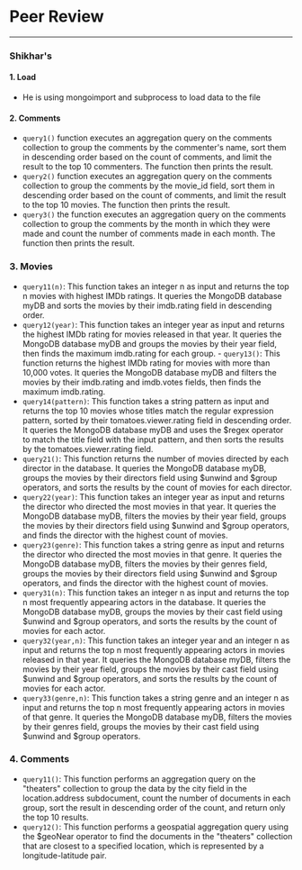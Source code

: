 # Peer Review
<hr>

### Shikhar's

#### 1. Load 

- He is using mongoimport and subprocess to load data to the file 

#### 2. Comments

- ``` query1() ``` function executes an aggregation query on the comments collection to group the comments by the commenter's name, sort them in descending order based on the count of comments, and limit the result to the top 10 commenters. The function then prints the result.
- ``` query2() ``` function executes an aggregation query on the comments collection to group the comments by the movie_id field, sort them in descending order based on the count of comments, and limit the result to the top 10 movies. The function then prints the result.
- ``` query3() ``` the function executes an aggregation query on the comments collection to group the comments by the month in which they were made and count the number of comments made in each month. The function then prints the result.

### 3. Movies

- ```query11(n)```: This function takes an integer n as input and returns the top n movies with highest IMDb ratings. It queries the MongoDB database myDB and sorts the movies by their imdb.rating field in descending order.
- ```query12(year)```: This function takes an integer year as input and returns the highest IMDb rating for movies released in that year. It queries the MongoDB database myDB and groups the movies by their year field, then finds the maximum imdb.rating for each group.
​- ```query13()```: This function returns the highest IMDb rating for movies with more than 10,000 votes. It queries the MongoDB database myDB and filters the movies by their imdb.rating and imdb.votes fields, then finds the maximum imdb.rating.
- ```query14(pattern)```: This function takes a string pattern as input and returns the top 10 movies whose titles match the regular expression pattern, sorted by their tomatoes.viewer.rating field in descending order. It queries the MongoDB database myDB and uses the $regex operator to match the title field with the input pattern, and then sorts the results by the tomatoes.viewer.rating field.
- ```query21()```: This function returns the number of movies directed by each director in the database. It queries the MongoDB database myDB, groups the movies by their directors field using $unwind and $group operators, and sorts the results by the count of movies for each director.
- ```query22(year)```: This function takes an integer year as input and returns the director who directed the most movies in that year. It queries the MongoDB database myDB, filters the movies by their year field, groups the movies by their directors field using $unwind and $group operators, and finds the director with the highest count of movies.
- ```query23(genre)```: This function takes a string genre as input and returns the director who directed the most movies in that genre. It queries the MongoDB database myDB, filters the movies by their genres field, groups the movies by their directors field using $unwind and $group operators, and finds the director with the highest count of movies.
- ```query31(n)```: This function takes an integer n as input and returns the top n most frequently appearing actors in the database. It queries the MongoDB database myDB, groups the movies by their cast field using $unwind and $group operators, and sorts the results by the count of movies for each actor.
- ```query32(year,n)```: This function takes an integer year and an integer n as input and returns the top n most frequently appearing actors in movies released in that year. It queries the MongoDB database myDB, filters the movies by their year field, groups the movies by their cast field using $unwind and $group operators, and sorts the results by the count of movies for each actor.
- ```query33(genre,n)```: This function takes a string genre and an integer n as input and returns the top n most frequently appearing actors in movies of that genre. It queries the MongoDB database myDB, filters the movies by their genres field, groups the movies by their cast field using $unwind and $group operators.

### 4. Comments

- ```query11()```: This function performs an aggregation query on the "theaters" collection to group the data by the city field in the location.address subdocument, count the number of documents in each group, sort the result in descending order of the count, and return only the top 10 results.
- ```query12()```: This function performs a geospatial aggregation query using the $geoNear operator to find the documents in the "theaters" collection that are closest to a specified location, which is represented by a longitude-latitude pair.
